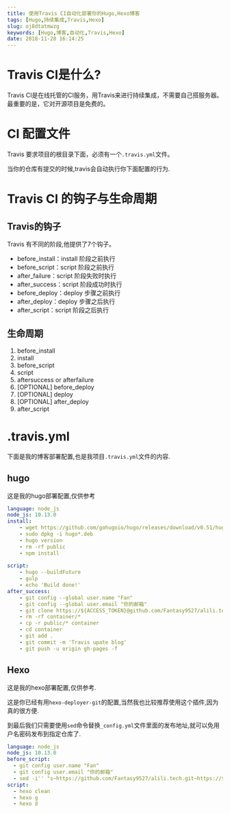 ```yaml
---
title: 使用Travis CI自动化部署你的Hugo,Hexo博客
tags: [Hugo,持续集成,Travis,Hexo]
slug: oj8dtatmwzg
keywords: [Hugo,博客,自动化,Travis,Hexo]
date: 2018-11-20 16:14:25
---
```

# Travis CI是什么?

Travis CI是在线托管的CI服务，用Travis来进行持续集成，不需要自己搭服务器。最重要的是，它对开源项目是免费的。

# CI 配置文件
Travis 要求项目的根目录下面，必须有一个`.travis.yml`文件。

当你的仓库有提交的时候,travis会自动执行你下面配置的行为.


# Travis CI 的钩子与生命周期

## Travis的钩子
Travis 有不同的阶段,他提供了7个钩子。

- before_install：install 阶段之前执行
- before_script：script 阶段之前执行
- after_failure：script 阶段失败时执行
- after_success：script 阶段成功时执行
- before_deploy：deploy 步骤之前执行
- after_deploy：deploy 步骤之后执行
- after_script：script 阶段之后执行

## 生命周期

1. before_install
2. install
3. before_script
4. script
5. aftersuccess or afterfailure
6. [OPTIONAL] before_deploy
7. [OPTIONAL] deploy
8. [OPTIONAL] after_deploy
9. after_script


# .travis.yml

下面是我的博客部署配置,也是我项目`.travis.yml`文件的内容.

## hugo
这是我的hugo部署配置,仅供参考

```yaml
language: node_js
node_js: 10.13.0
install:
    - wget https://github.com/gohugoio/hugo/releases/download/v0.51/hugo_0.51_Linux-64bit.deb
    - sudo dpkg -i hugo*.deb
    - hugo version
    - rm -rf public
    - npm install
    
script:
    - hugo --buildFuture
    - gulp
    - echo 'Build done!'
after_success:
    - git config --global user.name "Fan"
    - git config --global user.email "你的邮箱"
    - git clone https://${ACCESS_TOKEN}@github.com/Fantasy9527/alili.tech.git container
    - rm -rf container/*
    - cp -r public/* container 
    - cd container
    - git add .
    - git commit -m 'Travis upate blog'
    - git push -u origin gh-pages -f
```

## Hexo
这是我的hexo部署配置,仅供参考.

这是你已经有用`hexo-deployer-git`的配置,当然我也比较推荐使用这个插件,因为真的很方便.

到最后我们只需要使用`sed`命令替换`_config.yml`文件里面的发布地址,就可以免用户名密码发布到指定仓库了.

```yaml
language: node_js
node_js: 10.13.0
before_script:
  - git config user.name "Fan"
  - git config user.email "你的邮箱"
  - sed -i'' "s~https://github.com/Fantasy9527/alili.tech.git~https://${ACCESS_TOKEN}@github.com/Fantasy9527/alili.tech.git~" _config.yml
script:
  - hexo clean
  - hexo g
  - hexo d
```

